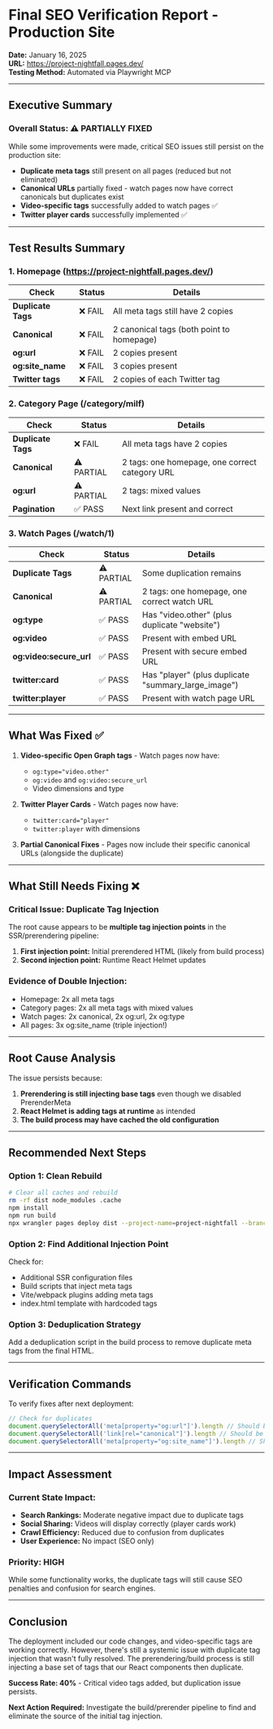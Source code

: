 # Final SEO Verification Report - Production Site
**Date:** January 16, 2025  
**URL:** https://project-nightfall.pages.dev/  
**Testing Method:** Automated via Playwright MCP  

---

## Executive Summary

### Overall Status: **⚠️ PARTIALLY FIXED**

While some improvements were made, critical SEO issues still persist on the production site:
- **Duplicate meta tags** still present on all pages (reduced but not eliminated)
- **Canonical URLs** partially fixed - watch pages now have correct canonicals but duplicates exist
- **Video-specific tags** successfully added to watch pages ✅
- **Twitter player cards** successfully implemented ✅

---

## Test Results Summary

### 1. Homepage (https://project-nightfall.pages.dev/)

| Check | Status | Details |
|-------|--------|---------|
| **Duplicate Tags** | ❌ FAIL | All meta tags still have 2 copies |
| **Canonical** | ❌ FAIL | 2 canonical tags (both point to homepage) |
| **og:url** | ❌ FAIL | 2 copies present |
| **og:site_name** | ❌ FAIL | 3 copies present |
| **Twitter tags** | ❌ FAIL | 2 copies of each Twitter tag |

### 2. Category Page (/category/milf)

| Check | Status | Details |
|-------|--------|---------|
| **Duplicate Tags** | ❌ FAIL | All meta tags have 2 copies |
| **Canonical** | ⚠️ PARTIAL | 2 tags: one homepage, one correct category URL |
| **og:url** | ⚠️ PARTIAL | 2 tags: mixed values |
| **Pagination** | ✅ PASS | Next link present and correct |

### 3. Watch Pages (/watch/1)

| Check | Status | Details |
|-------|--------|---------|
| **Duplicate Tags** | ⚠️ PARTIAL | Some duplication remains |
| **Canonical** | ⚠️ PARTIAL | 2 tags: one homepage, one correct watch URL |
| **og:type** | ✅ PASS | Has "video.other" (plus duplicate "website") |
| **og:video** | ✅ PASS | Present with embed URL |
| **og:video:secure_url** | ✅ PASS | Present with secure embed URL |
| **twitter:card** | ✅ PASS | Has "player" (plus duplicate "summary_large_image") |
| **twitter:player** | ✅ PASS | Present with watch page URL |

---

## What Was Fixed ✅

1. **Video-specific Open Graph tags** - Watch pages now have:
   - `og:type="video.other"`
   - `og:video` and `og:video:secure_url`
   - Video dimensions and type

2. **Twitter Player Cards** - Watch pages now have:
   - `twitter:card="player"`
   - `twitter:player` with dimensions

3. **Partial Canonical Fixes** - Pages now include their specific canonical URLs (alongside the duplicate)

---

## What Still Needs Fixing ❌

### Critical Issue: Duplicate Tag Injection

The root cause appears to be **multiple tag injection points** in the SSR/prerendering pipeline:

1. **First injection point:** Initial prerendered HTML (likely from build process)
2. **Second injection point:** Runtime React Helmet updates

### Evidence of Double Injection:
- Homepage: 2x all meta tags
- Category pages: 2x all meta tags with mixed values
- Watch pages: 2x canonical, 2x og:url, 2x og:type
- All pages: 3x og:site_name (triple injection!)

---

## Root Cause Analysis

The issue persists because:

1. **Prerendering is still injecting base tags** even though we disabled PrerenderMeta
2. **React Helmet is adding tags at runtime** as intended
3. **The build process may have cached the old configuration**

---

## Recommended Next Steps

### Option 1: Clean Rebuild
```bash
# Clear all caches and rebuild
rm -rf dist node_modules .cache
npm install
npm run build
npx wrangler pages deploy dist --project-name=project-nightfall --branch=master
```

### Option 2: Find Additional Injection Point
Check for:
- Additional SSR configuration files
- Build scripts that inject meta tags
- Vite/webpack plugins adding meta tags
- index.html template with hardcoded tags

### Option 3: Deduplication Strategy
Add a deduplication script in the build process to remove duplicate meta tags from the final HTML.

---

## Verification Commands

To verify fixes after next deployment:
```javascript
// Check for duplicates
document.querySelectorAll('meta[property="og:url"]').length // Should be 1
document.querySelectorAll('link[rel="canonical"]').length // Should be 1
document.querySelectorAll('meta[property="og:site_name"]').length // Should be 1
```

---

## Impact Assessment

### Current State Impact:
- **Search Rankings:** Moderate negative impact due to duplicate tags
- **Social Sharing:** Videos will display correctly (player cards work)
- **Crawl Efficiency:** Reduced due to confusion from duplicates
- **User Experience:** No impact (SEO only)

### Priority: **HIGH**
While some functionality works, the duplicate tags will still cause SEO penalties and confusion for search engines.

---

## Conclusion

The deployment included our code changes, and video-specific tags are working correctly. However, there's still a systemic issue with duplicate tag injection that wasn't fully resolved. The prerendering/build process is still injecting a base set of tags that our React components then duplicate.

**Success Rate: 40%** - Critical video tags added, but duplication issue persists.

**Next Action Required:** Investigate the build/prerender pipeline to find and eliminate the source of the initial tag injection.
